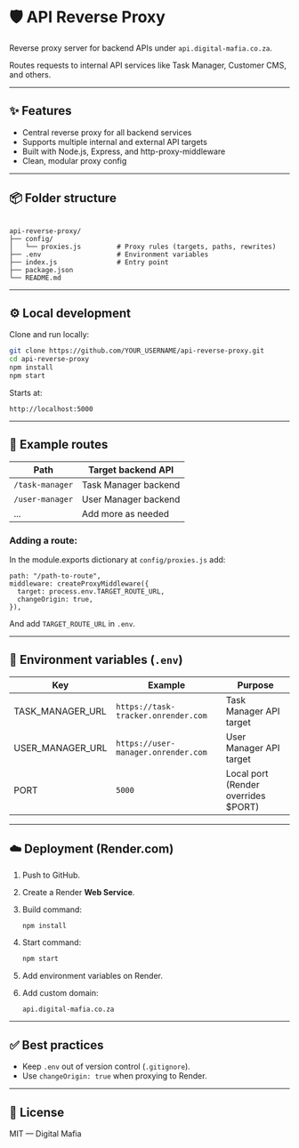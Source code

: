 # 🛡️ API Reverse Proxy

Reverse proxy server for backend APIs under `api.digital-mafia.co.za`.

Routes requests to internal API services like Task Manager, Customer CMS, and others.

---

## ✨ Features
- Central reverse proxy for all backend services
- Supports multiple internal and external API targets
- Built with Node.js, Express, and http-proxy-middleware
- Clean, modular proxy config

---

## 📦 Folder structure
```

api-reverse-proxy/
├── config/
│   └── proxies.js         # Proxy rules (targets, paths, rewrites)
├── .env                   # Environment variables
├── index.js               # Entry point
├── package.json
└── README.md

````

---

## ⚙️ Local development

Clone and run locally:
```bash
git clone https://github.com/YOUR_USERNAME/api-reverse-proxy.git
cd api-reverse-proxy
npm install
npm start
````

Starts at:

```
http://localhost:5000
```

---

## 🧪 Example routes

| Path                | Target backend API                                    |
| ------------------- | ----------------------------------------------------- |
| `/task-manager` | Task Manager backend |
| `/user-manager` | User Manager backend |
| ...                 | Add more as needed |

### Adding a route:  
In the module.exports dictionary at `config/proxies.js` add:
```
path: "/path-to-route",
middleware: createProxyMiddleware({
  target: process.env.TARGET_ROUTE_URL,
  changeOrigin: true,
}),
```

And add `TARGET_ROUTE_URL` in `.env`.

---

## 🌱 Environment variables (`.env`)

| Key                | Example                                  | Purpose                              |
| ------------------ | ---------------------------------------- | ------------------------------------ |
| TASK\_MANAGER\_URL | `https://task-tracker.onrender.com` | Task Manager API target              |
| USER\_MANAGER\_URL | `https://user-manager.onrender.com` | User Manager API target              |
| PORT               | `5000`                                   | Local port (Render overrides \$PORT) |

---

## ☁️ Deployment (Render.com)

1. Push to GitHub.
2. Create a Render **Web Service**.
3. Build command:

   ```bash
   npm install
   ```
4. Start command:

   ```bash
   npm start
   ```
5. Add environment variables on Render.
6. Add custom domain:

   ```
   api.digital-mafia.co.za
   ```

---

## ✅ Best practices

* Keep `.env` out of version control (`.gitignore`).
* Use `changeOrigin: true` when proxying to Render.

---

## 🧠 License

MIT — Digital Mafia
